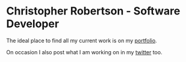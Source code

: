 # Christopher Robertson - Software Developer

The ideal place to find all my current work is on my [portfolio](https://www.christopherprobertson.com/).

On occasion I also post what I am working on in my [twitter](https://twitter.com/Koltonix) too.
